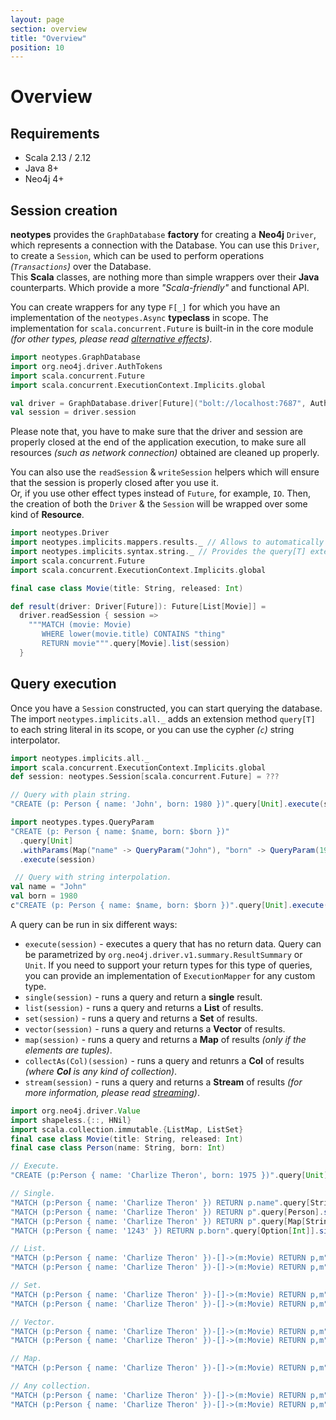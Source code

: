 ```yaml
---
layout: page
section: overview
title: "Overview"
position: 10
---
```


# Overview

## Requirements

+ Scala 2.13 / 2.12
+ Java 8+
+ Neo4j 4+

## Session creation

**neotypes** provides the `GraphDatabase` **factory** for creating a **Neo4j** `Driver`, which represents a connection with the Database.
You can use this `Driver`, to create a `Session`, which can be used to perform operations _(`Transactions`)_ over the Database.<br>
This **Scala** classes, are nothing more than simple wrappers over their **Java** counterparts. Which provide a more _"Scala-friendly"_ and functional API.

You can create wrappers for any type `F[_]` for which you have an implementation of the `neotypes.Async` **typeclass** in scope.
The implementation for `scala.concurrent.Future` is built-in in the core module _(for other types, please read [alternative effects](alternative_effects))_.

```scala mdoc:compile-only
import neotypes.GraphDatabase
import org.neo4j.driver.AuthTokens
import scala.concurrent.Future
import scala.concurrent.ExecutionContext.Implicits.global

val driver = GraphDatabase.driver[Future]("bolt://localhost:7687", AuthTokens.basic("neo4j", "****"))
val session = driver.session
```

Please note that, you have to make sure that the driver and session are properly closed at the end of the application execution, to make sure all resources _(such as network connection)_ obtained are cleaned up properly.

You can also use the `readSession` & `writeSession` helpers which will ensure that the session is properly closed after you use it.<br>
Or, if you use other effect types instead of `Future`, for example, `IO`. Then, the creation of both the `Driver` & the `Session` will be wrapped over some kind of **Resource**.

```scala mdoc:compile-only
import neotypes.Driver
import neotypes.implicits.mappers.results._ // Allows to automatically derive an implicit ResultMapper for case classes.
import neotypes.implicits.syntax.string._ // Provides the query[T] extension method.
import scala.concurrent.Future
import scala.concurrent.ExecutionContext.Implicits.global

final case class Movie(title: String, released: Int)

def result(driver: Driver[Future]): Future[List[Movie]] =
  driver.readSession { session =>
    """MATCH (movie: Movie)
       WHERE lower(movie.title) CONTAINS "thing"
       RETURN movie""".query[Movie].list(session)
  }
```

## Query execution

Once you have a `Session` constructed, you can start querying the database.
The import `neotypes.implicits.all._` adds an extension method `query[T]` to each string literal in its scope, or you can use the cypher _(`c`)_ string interpolator.

```scala mdoc:invisible
import neotypes.implicits.all._
import scala.concurrent.ExecutionContext.Implicits.global
def session: neotypes.Session[scala.concurrent.Future] = ???
```

```scala mdoc:compile-only
// Query with plain string.
"CREATE (p: Person { name: 'John', born: 1980 })".query[Unit].execute(session)

import neotypes.types.QueryParam
"CREATE (p: Person { name: $name, born: $born })"
  .query[Unit]
  .withParams(Map("name" -> QueryParam("John"), "born" -> QueryParam(1980)))
  .execute(session)

 // Query with string interpolation.
val name = "John"
val born = 1980
c"CREATE (p: Person { name: $name, born: $born })".query[Unit].execute(session)
```

A query can be run in six different ways:

* `execute(session)` - executes a query that has no return data. Query can be parametrized by `org.neo4j.driver.v1.summary.ResultSummary` or `Unit`.
If you need to support your return types for this type of queries, you can provide an implementation of `ExecutionMapper` for any custom type.
* `single(session)` - runs a query and return a **single** result.
* `list(session)` - runs a query and returns a **List** of results.
* `set(session)` - runs a query and returns a **Set** of results.
* `vector(session)` - runs a query and returns a **Vector** of results.
* `map(session)` - runs a query and returns a **Map** of results _(only if the elements are tuples)_.
* `collectAs(Col)(session)` - runs a query and retunrs a **Col** of results _(where **Col** is any kind of collection)_.
* `stream(session)` - runs a query and returns a **Stream** of results
_(for more information, please read [streaming](streams))_.

```scala mdoc:compile-only
import org.neo4j.driver.Value
import shapeless.{::, HNil}
import scala.collection.immutable.{ListMap, ListSet}
final case class Movie(title: String, released: Int)
final case class Person(name: String, born: Int)

// Execute.
"CREATE (p:Person { name: 'Charlize Theron', born: 1975 })".query[Unit].execute(session)

// Single.
"MATCH (p:Person { name: 'Charlize Theron' }) RETURN p.name".query[String].single(session)
"MATCH (p:Person { name: 'Charlize Theron' }) RETURN p".query[Person].single(session)
"MATCH (p:Person { name: 'Charlize Theron' }) RETURN p".query[Map[String, Value]].single(session)
"MATCH (p:Person { name: '1243' }) RETURN p.born".query[Option[Int]].single(session)

// List.
"MATCH (p:Person { name: 'Charlize Theron' })-[]->(m:Movie) RETURN p,m".query[Person :: Movie :: HNil].list(session)
"MATCH (p:Person { name: 'Charlize Theron' })-[]->(m:Movie) RETURN p,m".query[(Person, Movie)].list(session)

// Set.
"MATCH (p:Person { name: 'Charlize Theron' })-[]->(m:Movie) RETURN p,m".query[Person :: Movie :: HNil].set(session)
"MATCH (p:Person { name: 'Charlize Theron' })-[]->(m:Movie) RETURN p,m".query[(Person, Movie)].set(session)

// Vector.
"MATCH (p:Person { name: 'Charlize Theron' })-[]->(m:Movie) RETURN p,m".query[Person :: Movie :: HNil].vector(session)
"MATCH (p:Person { name: 'Charlize Theron' })-[]->(m:Movie) RETURN p,m".query[(Person, Movie)].vector(session)

// Map.
"MATCH (p:Person { name: 'Charlize Theron' })-[]->(m:Movie) RETURN p,m".query[(Person, Movie)].map(session)

// Any collection.
"MATCH (p:Person { name: 'Charlize Theron' })-[]->(m:Movie) RETURN p,m".query[Person :: Movie :: HNil].collectAs(ListSet)(session)
"MATCH (p:Person { name: 'Charlize Theron' })-[]->(m:Movie) RETURN p,m".query[(Person, Movie)].collectAs(ListMap)(session)
```
